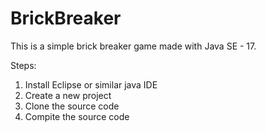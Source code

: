 # BrickBreaker

This is a simple brick breaker game made with Java SE - 17. 

Steps:
1. Install Eclipse or similar java IDE
2. Create a new project
3. Clone the source code
4. Compite the source code

